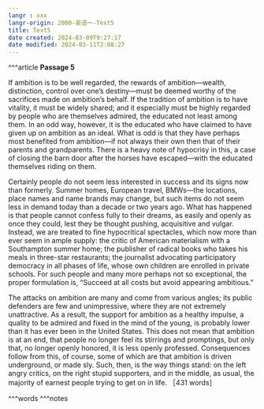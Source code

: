 ```yaml
---
langr : xxx
langr-origin: 2000-英语一-Text5
title: Text5
date created: 2024-03-09T9:27:17
date modified: 2024-03-11T2:08:27
---
```


^^^article
**Passage 5**

If ambition is to be well regarded, the rewards of ambition—wealth, distinction, control over one’s destiny—must be deemed worthy of the sacrifices made on ambition’s behalf. If the tradition of ambition is to have vitality, it must be widely shared; and it especially must be highly regarded by people who are themselves admired, the educated not least among them. In an odd way, however, it is the educated who have claimed to have given up on ambition as an ideal. What is odd is that they have perhaps most benefited from ambition—if not always their own then that of their parents and grandparents. There is a heavy note of hypocrisy in this, a case of closing the barn door after the horses have escaped—with the educated themselves riding on them.

Certainly people do not seem less interested in success and its signs now than formerly. Summer homes, European travel, BMWs—the locations, place names and name brands may change, but such items do not seem less in demand today than a decade or two years ago. What has happened is that people cannot confess fully to their dreams, as easily and openly as once they could, lest they be thought pushing, acquisitive and vulgar. Instead, we are treated to fine hypocritical spectacles, which now more than ever seem in ample supply: the critic of American materialism with a Southampton summer home; the publisher of radical books who takes his meals in three-star restaurants; the journalist advocating participatory democracy in all phases of life, whose own children are enrolled in private schools. For such people and many more perhaps not so exceptional, the proper formulation is, “Succeed at all costs but avoid appearing ambitious.”

The attacks on ambition are many and come from various angles; its public defenders are few and unimpressive, where they are not extremely unattractive. As a result, the support for ambition as a healthy impulse, a quality to be admired and fixed in the mind of the young, is probably lower than it has ever been in the United States. This does not mean that ambition is at an end, that people no longer feel its stirrings and promptings, but only that, no longer openly honored, it is less openly professed. Consequences follow from this, of course, some of which are that ambition is driven underground, or made sly. Such, then, is the way things stand: on the left angry critics, on the right stupid supporters, and in the middle, as usual, the majority of earnest people trying to get on in life. ［431 words］




^^^words
^^^notes
